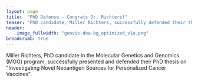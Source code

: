 ```yaml
---
layout: page
title:  "PhD Defense - Congrats Dr. Richters!"
teaser: "PhD candidate, Miller Richters, successfully defended their thesis"
header:
    image_fullwidth: "genvis-dna-bg_optimized_v1a.png"
breadcrumb: true
---
```

Miller Richters, PhD candidate in the Molecular Genetics and Genomics (MGG) program, successfully presented and defended their PhD thesis on "Investigating Novel Neoantigen Sources for Personalized Cancer Vaccines".